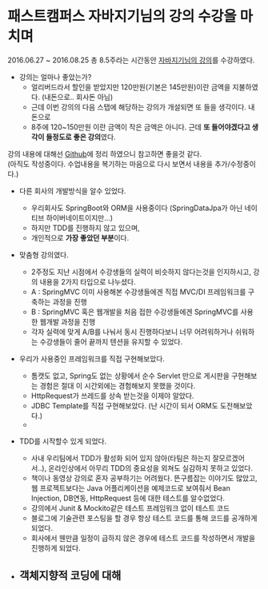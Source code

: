 # 패스트캠퍼스 자바지기님의 강의 수강을 마치며

2016.06.27 ~ 2016.08.25 총 8.5주라는 시간동안 [자바지기님의 강의](http://www.fastcampus.co.kr/dev_camp_jwp/)를 수강하였다. <br/>
* 강의는 얼마나 좋았는가?
  - 얼리버드라서 할인을 받았지만 120만원(기본은 145만원)이란 금액을 지불하였다. (내돈으로.. 회사돈 아님)
  - 근데 이번 강의의 다음 스탭에 해당하는 강의가 개설되면 또 들을 생각이다. 내돈으로
  - 8주에 120~150만원 이란 금액이 작은 금액은 아니다. 근데 **또 들어야겠다고 생각이 들정도로 좋은 강의**였다.

강의 내용에 대해선 [Github](https://github.com/jojoldu/fastcampus-java)에 정리 하였으니 참고하면 좋을것 같다. <br/>
(아직도 작성중이다. 수업내용을 복기하는 마음으로 다시 보면서 내용을 추가/수정중이다.)
* 다른 회사의 개발방식을 알수 있었다.
  - 우리회사도 SpringBoot와 ORM을 사용중이다 (SpringDataJpa가 아닌 네이티브 하이버네이트이지만...)
  - 하지만 TDD를 진행하지 않고 있으며,
  - 개인적으로 **가장 좋았던 부분**이다.

* 맞춤형 강의였다.
  - 2주정도 지난 시점에서 수강생들의 실력이 비슷하지 않다는것을 인지하시고, 강의 내용을 2가지 타입으로 나누셨다.
  - A : SpringMVC 이미 사용해본 수강생들에겐 직접 MVC/DI 프레임워크를 구축하는 과정을 진행
  - B : SpringMVC 혹은 웹개발을 처음 접한 수강생들에겐 SpringMVC를 사용한 웹개발 과정을 진행
  - 각자 실력에 맞게 A/B를 나눠서 동시 진행하다보니 너무 어려워하거나 쉬워하는 수강생들이 줄어 끝까지 텐션을 유지할 수 있었다.

* 우리가 사용중인 프레임워크를 직접 구현해보았다. 
  - 톰캣도 없고, Spring도 없는 상황에서 순수 Servlet 만으로 게시판을 구현해보는 경험은 절대 이 시간외에는 경험해보지 못했을 것이다.
  - HttpRequest가 쓰레드를 상속 받는것을 이제야 알았다.
  - JDBC Template를 직접 구현해보았다. (난 시간이 되서 ORM도 도전해보았다.)
  - 

* TDD를 시작할수 있게 되었다.
  - 사내 우리팀에서 TDD가 활성화 되어 있지 않아(타팀은 하는지 잘모르겠어서..), 온라인상에서 아무리 TDD의 중요성을 외쳐도 실감하지 못하고 있었다.
  - 책이나 동영상 강의로 혼자 공부하기는 어려웠다. 뜬구름잡는 이야기도 많았고, 웹 프로젝트보다는 Java 어플리케이션을 예제코드로 보여줘서 Bean Injection, DB연동, HttpRequest 등에 대한 테스트를 알수없었다.
  - 강의에서 Junit & Mockito같은 테스트 프레임워크 없이 테스트 코드 
  - 블로그에 기술관련 포스팅을 할 경우 항상 테스트 코드를 통해 코드를 공개하게 되었다.
  - 회사에서 웬만큼 일정이 급하지 않은 경우에 테스트 코드를 작성하면서 개발을 진행하게 되었다.

* 객체지향적 코딩에 대해 
  - 
